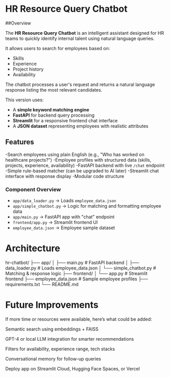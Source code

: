 # HR Resource Query Chatbot


##Overview

The **HR Resource Query Chatbot** is an intelligent assistant designed for HR teams to quickly identify internal talent using natural language queries.

It allows users to search for employees based on:
- Skills
- Experience
- Project history
- Availability

The chatbot processes a user's request and returns a natural language response listing the most relevant candidates.

This version uses:
- A **simple keyword matching engine**
- **FastAPI** for backend query processing
- **Streamlit** for a responsive frontend chat interface
- A **JSON dataset** representing employees with realistic attributes


## Features

-Search employees using plain English (e.g., "Who has worked on healthcare projects?")
-Employee profiles with structured data (skills, projects, experience, availability)
-FastAPI backend with live `/chat` endpoint
-Simple rule-based matcher (can be upgraded to AI later)
-Streamlit chat interface with response display
-Modular code structure 



### Component Overview

- `app/data_loader.py` → Loads `employee_data.json`
- `app/simple_chatbot.py` → Logic for matching and formatting employee data
- `app/main.py` → FastAPI app with "chat" endpoint
- `frontend/app.py` → Streamlit frontend UI
- `employee_data.json` → Employee sample dataset

# Architecture

hr-chatbot/
├── app/
│ ├── main.py # FastAPI backend
│ ├── data_loader.py # Loads employee_data.json
│ └── simple_chatbot.py # Matching & response logic
├── frontend/
│ └── app.py # Streamlit frontend
├── employee_data.json # Sample employee profiles
├── requirements.txt
└── README.md

# Future Improvements
If more time or resources were available, here’s what could be added:

Semantic search using embeddings + FAISS

GPT-4 or local LLM integration for smarter recommendations

Filters for availability, experience range, tech stacks

Conversational memory for follow-up queries

Deploy app on Streamlit Cloud, Hugging Face Spaces, or Vercel



